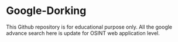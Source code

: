 # Google-Dorking
This Github repository is for educational purpose only.
All the google advance search here is update for OSINT web application level.
